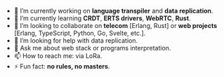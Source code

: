 
- 🔭 I’m currently working on **language transpiler** and **data replication**.
- 🌱 I’m currently learning **CRDT**, **ERTS drivers**, **WebRTC**, **Rust**.
- 👯 I’m looking to collaborate on **telecom** [Erlang, Rust] or **web projects** [Erlang, TypeScript, Python, Go, Svelte, etc.].
- 🤔 I’m looking for help with data replication.
- 💬 Ask me about web stack or programs interpretation.
- 📫 How to reach me: via LoRa.
- ⚡ Fun fact: **no rules, no masters**.
